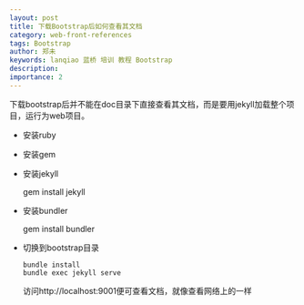 ```yaml
---
layout: post
title: 下载Bootstrap后如何查看其文档
category: web-front-references
tags: Bootstrap
author: 郑未
keywords: lanqiao 蓝桥 培训 教程 Bootstrap
description:
importance: 2
---
```


下载bootstrap后并不能在doc目录下直接查看其文档，而是要用jekyll加载整个项目，运行为web项目。

- 安装ruby
- 安装gem
- 安装jekyll

  gem install jekyll
  
- 安装bundler
  
  gem install bundler
  
- 切换到bootstrap目录

  ```
  bundle install
  bundle exec jekyll serve
  ```
  
  访问http://localhost:9001便可查看文档，就像查看网络上的一样